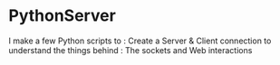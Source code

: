 # PythonServer

I make a few Python scripts to : Create a Server & Client connection
to understand the things behind : The sockets and Web interactions 
